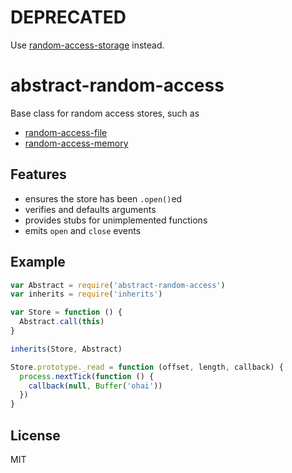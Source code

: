 # DEPRECATED

Use [random-access-storage](https://github.com/random-access-storage/random-access-storage) instead.

# abstract-random-access

Base class for random access stores, such as

- [random-access-file](https://github.com/mafintosh/random-access-file)
- [random-access-memory](https://github.com/mafintosh/random-access-memory)

## Features

- ensures the store has been `.open()`ed
- verifies and defaults arguments
- provides stubs for unimplemented functions
- emits `open` and `close` events

## Example

```js
var Abstract = require('abstract-random-access')
var inherits = require('inherits')

var Store = function () {
  Abstract.call(this)  
}

inherits(Store, Abstract)

Store.prototype._read = function (offset, length, callback) {
  process.nextTick(function () {
    callback(null, Buffer('ohai'))  
  })  
}
```

## License

MIT
